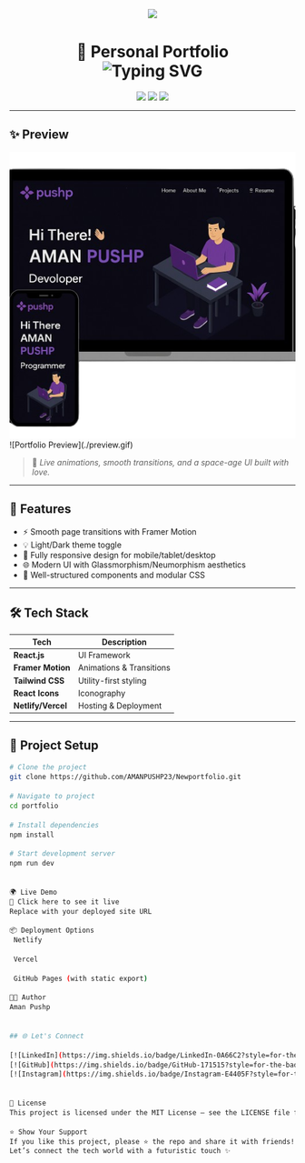 <p align="center">
  <img src="https://readme-typing-svg.herokuapp.com/?lines=🚀+Welcome+to+My+Portfolio+Project!;⚡+Showcasing+Skills+and+Creativity&center=true&width=800&height=50&color=F700FF&vCenter=true&size=30">
</p>

<h1 align="center">
  🚀 Personal Portfolio<br>
  <img src="https://readme-typing-svg.herokuapp.com?font=Orbitron&color=4AF0F8&size=28&center=true&vCenter=true&lines=Crafted+with+React;Modern+and+Responsive;Interactive+Animations+Built+In" alt="Typing SVG">
</h1>

<p align="center">
  <img src="https://img.shields.io/badge/Made%20With-React-61DAFB?style=for-the-badge&logo=react&logoColor=white"/>
  <img src="https://img.shields.io/badge/Responsive-Design-green?style=for-the-badge&logo=css3&logoColor=white"/>
  <img src="https://img.shields.io/badge/Status-Active-brightgreen?style=for-the-badge"/>
</p>

---

## ✨ Preview
<div align="center">
  <img src="./Images/portfolioInterface1.png" alt="Portfolio" width="600"/>
 
</div>
![Portfolio Preview](./preview.gif)

> 🎥 *Live animations, smooth transitions, and a space-age UI built with love.*

---

## 🚀 Features

- ⚡ Smooth page transitions with Framer Motion
- 💡 Light/Dark theme toggle
- 📱 Fully responsive design for mobile/tablet/desktop
- 🌐 Modern UI with Glassmorphism/Neumorphism aesthetics
- 🧠 Well-structured components and modular CSS

---

## 🛠 Tech Stack

| Tech           | Description                    |
|----------------|--------------------------------|
| **React.js**   | UI Framework                   |
| **Framer Motion** | Animations & Transitions    |
| **Tailwind CSS**  | Utility-first styling        |
| **React Icons**   | Iconography                  |
| **Netlify/Vercel** | Hosting & Deployment       |

---

## 🚧 Project Setup

```bash
# Clone the project
git clone https://github.com/AMANPUSHP23/Newportfolio.git

# Navigate to project
cd portfolio

# Install dependencies
npm install

# Start development server
npm run dev


🌍 Live Demo
🔗 Click here to see it live
Replace with your deployed site URL

📦 Deployment Options
 Netlify

 Vercel

 GitHub Pages (with static export)

👨‍🚀 Author
Aman Pushp


## 🌐 Let's Connect

[![LinkedIn](https://img.shields.io/badge/LinkedIn-0A66C2?style=for-the-badge&logo=linkedin&logoColor=white)](https://www.linkedin.com/in/aman-pushp-b1a501223/)
[![GitHub](https://img.shields.io/badge/GitHub-171515?style=for-the-badge&logo=github&logoColor=white)](https://github.com/AMANPUSHP23)
[![Instagram](https://img.shields.io/badge/Instagram-E4405F?style=for-the-badge&logo=instagram&logoColor=white)](https://www.instagram.com/aman_pushp23/?hl=en)


📄 License
This project is licensed under the MIT License — see the LICENSE file for details.

⭐ Show Your Support
If you like this project, please ⭐ the repo and share it with friends!
Let’s connect the tech world with a futuristic touch ✨


